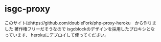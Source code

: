 # isgc-proxy
このサイトはhttps://github.com/doubleFork/php-proxy-heroku　から作りました
著作権フリーだそうなので
isgcblockのデザインを採用したプロキシとなっています、
herokuにデプロイして使ってください。

